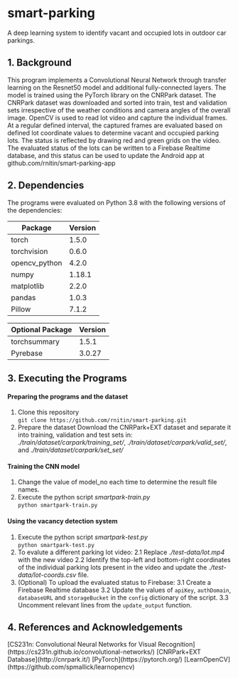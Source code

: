 
# smart-parking
A deep learning system to identify vacant and occupied lots in outdoor car parkings.

<h2>1. Background</h2>

This program implements a Convolutional Neural Network through transfer learning on the Resnet50 model and additional fully-connected layers. The model is trained using the PyTorch library on the CNRPark dataset. The CNRPark dataset was downloaded and sorted into train, test and validation sets irrespective of the weather conditions and camera angles of the overall image.
OpenCV is used to read lot video and capture the individual frames. At a regular defined interval, the captured frames are evaluated based on defined lot coordinate values to determine vacant and occupied parking lots. 
The status is reflected by drawing red and green grids on the video.
The evaluated status of the lots can be written to a Firebase Realtime database, and this status can be used to update the Android app at github.com/rnitin/smart-parking-app

<h2>2. Dependencies</h2>
The programs were evaluated on Python 3.8 with the following versions of the dependencies:

| Package | Version |
| --- | --- |
|torch|1.5.0|
|torchvision|0.6.0|
|opencv_python|4.2.0|
|numpy|1.18.1|
|matplotlib|2.2.0|
|pandas|1.0.3|
|Pillow|7.1.2|  
  
  
|Optional Package|Version |
|---|---|
|torchsummary|1.5.1  |
|Pyrebase |3.0.27|

<h2>3. Executing the Programs</h2>

<h4>Preparing the programs and the dataset</h4>

1. Clone this repository  
`git clone https://github.com/rnitin/smart-parking.git`
2. Prepare the dataset
	Download the CNRPark+EXT dataset and separate it into training, validation and test sets in:  
	*./train/dataset/carpark/training_set/*, *./train/dataset/carpark/valid_set/*, and *./train/dataset/carpark/set_set/*
	
	
<h4>Training the CNN model</h4> 

1. Change the value of model_no each time to determine the result file names.
2. Execute the python script *smartpark-train.py*  
`python smartpark-train.py`

<h4>Using the vacancy detection system</h4>  

1. Execute the python script *smartpark-test.py*  
`python smartpark-test.py`
2. To evalute a different parking lot video:
	2.1 Replace *./test-data/lot.mp4* with the new video
	2.2 Identify the top-left and bottom-right coordinates of the individual parking lots present in the video and update the *./test-data/lot-coords.csv* file.
3. (Optional) To upload the evaluated status to Firebase:
	3.1 Create a Firebase Realtime database
	3.2 Update the values of `apiKey`, `authDomain`, `databaseURL` and `storageBucket` in the `config` dictionary of the script.
	3.3 Uncomment relevant lines from the `update_output` function.
	
<h2>4. References and Acknowledgements</h2>
[CS231n: Convolutional Neural Networks for Visual Recognition](https://cs231n.github.io/convolutional-networks/)
[CNRPark+EXT Database](http://cnrpark.it/)
[PyTorch](https://pytorch.org/)
[LearnOpenCV](https://github.com/spmallick/learnopencv)
